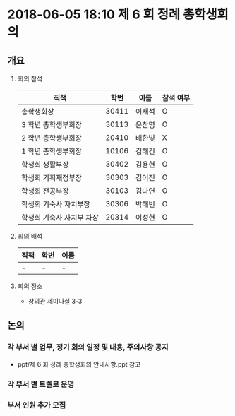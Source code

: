 # 2018-06-05 18:10 제 6 회 정례 총학생회의

## 개요

1.  회의 참석

    | 직책                      | 학번  | 이름   | 참석 여부 |
    | ------------------------- | ----- | ------ | --------- |
    | 총학생회장                | 30411 | 이재석 | O         |
    | 3 학년 총학생부회장       | 30113 | 윤찬명 | O         |
    | 2 학년 총학생부회장       | 20410 | 배한빛 | X         |
    | 1 학년 총학생부회장       | 10106 | 김해건 | O         |
    | 학생회 생활부장           | 30402 | 김용현 | O         |
    | 학생회 기획재정부장       | 30303 | 김어진 | O         |
    | 학생회 전공부장           | 30103 | 김나연 | O         |
    | 학생회 기숙사 자치부장    | 30306 | 박해빈 | O         |
    | 학생회 기숙사 자치부 차장 | 20314 | 이성현 | O         |

2.  회의 배석

    | 직책 | 학번 | 이름 |
    | ---- | ---- | ---- |
    | -    | -    | -    |

3.  회의 장소

    -   창의관 세미나실 3-3

## 논의

### 각 부서 별 업무, 정기 회의 일정 및 내용, 주의사항 공지

-   ppt/제 6 회 정례 총학생회의 안내사항.ppt 참고

### 각 부서 별 트렐로 운영

### 부서 인원 추가 모집
